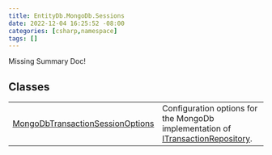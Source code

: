 ```yaml
---
title: EntityDb.MongoDb.Sessions
date: 2022-12-04 16:25:52 -08:00
categories: [csharp,namespace]
tags: []
---
```


Missing Summary Doc!
## Classes
<table><tr><td><!--/posts/csharp.member.entitydb.mongodb.sessions.mongodbtransactionsessionoptions/--><a href='#'>MongoDbTransactionSessionOptions</a></td><td>
Configuration options for the MongoDb implementation of <!--/posts/csharp.member.entitydb.abstractions.transactions.itransactionrepository/--><a href='#'>ITransactionRepository</a>.
</td></tr></table>
